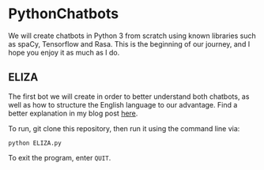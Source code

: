 # PythonChatbots
We will create chatbots in Python 3 from scratch using known libraries such as spaCy, Tensorflow and Rasa. This is the beginning of our journey, and I hope you enjoy it as much as I do.

## ELIZA

The first bot we will create in order to better understand both chatbots, as well as how to structure the English language to our advantage. Find a better explanation in my blog post [here](https://pdillis.github.io/main/2018/04/24/PythonChatbot0/).

To run, git clone this repository, then run it using the command line via:

`python ELIZA.py`

To exit the program, enter `QUIT`.
